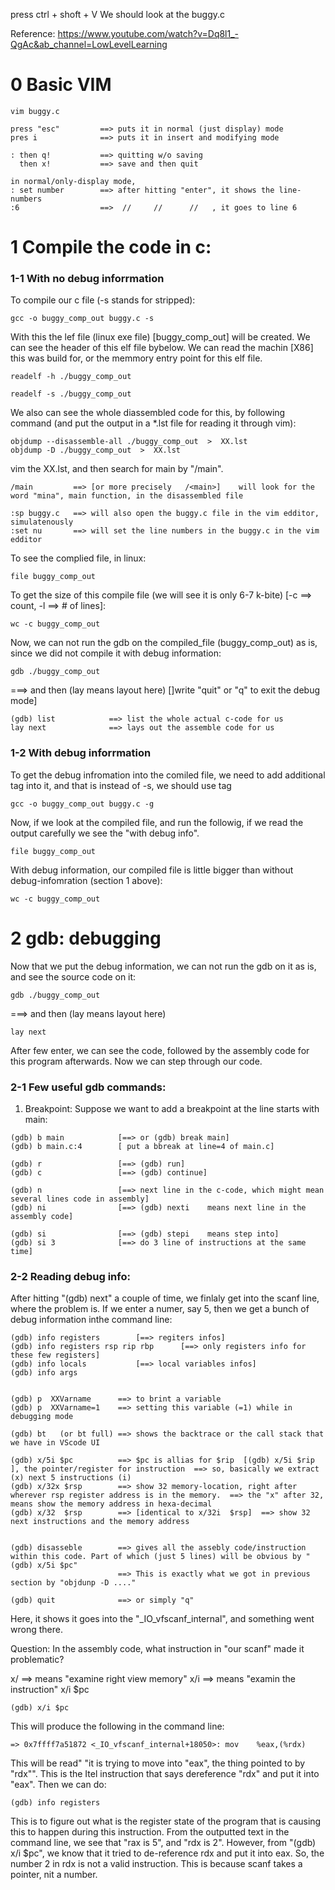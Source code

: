 press ctrl + shoft + V
We should look at the buggy.c

Reference: https://www.youtube.com/watch?v=Dq8l1_-QgAc&ab_channel=LowLevelLearning


# 0 Basic VIM

```
vim buggy.c

press "esc"         ==> puts it in normal (just display) mode
pres i              ==> puts it in insert and modifying mode

: then q!           ==> quitting w/o saving
  then x!           ==> save and then quit 

in normal/only-display mode,
: set number        ==> after hitting "enter", it shows the line-numbers
:6                  ==>  //     //      //   , it goes to line 6

```

# 1 Compile the code in c: 
### 1-1 With no debug inforrmation
To compile our c file (-s stands for stripped):
```
gcc -o buggy_comp_out buggy.c -s
```

With this the lef file (linux exe file) [buggy_comp_out] will be created. We can see the header of this elf file bybelow. We can read the machin [X86] this was build for, or the memmory entry point for this elf file.
```
readelf -h ./buggy_comp_out

readelf -s ./buggy_comp_out
```

We also can see the whole diassembled code for this, by following command (and put the output in a *.lst file for reading it through vim):
```
objdump --disassemble-all ./buggy_comp_out  >  XX.lst
objdump -D ./buggy_comp_out  >  XX.lst
```

vim the XX.lst, and then search for main by "/main".
```
/main         ==> [or more precisely   /<main>]    will look for the word "mina", main function, in the disassembled file

:sp buggy.c   ==> will also open the buggy.c file in the vim edditor, simulatenously
:set nu       ==> will set the line numbers in the buggy.c in the vim edditor
```

To see the complied file, in linux:
```
file buggy_comp_out
```

To get the size of this compile file (we will see it is only 6-7 k-bite) [-c ==> count, -l ==> # of lines]:
```
wc -c buggy_comp_out
```

Now, we can not run the gdb on the compiled_file (buggy_comp_out) as is, since we did not compile it with debug information:
```
gdb ./buggy_comp_out    
```
===> and then (lay means layout here) []write "quit" or "q" to exit the debug mode]
```
(gdb) list            ==> list the whole actual c-code for us
lay next              ==> lays out the assemble code for us
```

### 1-2 With debug inforrmation
To get the debug infromation into the comiled file, we need to add additional tag into it, and that is instead of -s, we should use tag 
```
gcc -o buggy_comp_out buggy.c -g
```

Now, if we look at the compiled file, and run the followig, if we read the output carefully we see the "with debug info".
```
file buggy_comp_out
```

With debug information, our compiled file is little bigger than without debug-infomration (section 1 above):
```
wc -c buggy_comp_out
```

# 2 gdb: debugging
Now that we put the debug information, we can not run the gdb on it as is, and see the source code on it:
```
gdb ./buggy_comp_out    
```
===> and then (lay means layout here)
```
lay next
```

After few enter, we can see the code, followed by the assembly code for this program afterwards. Now we can step through our code.

### 2-1 Few useful gdb commands:
1) Breakpoint:
Suppose we want to add a breakpoint at the line starts with main:
```
(gdb) b main            [==> or (gdb) break main]
(gdb) b main.c:4        [ put a bbreak at line=4 of main.c]

(gdb) r                 [==> (gdb) run]
(gdb) c                 [==> (gdb) continue]

(gdb) n                 [==> next line in the c-code, which might mean several lines code in assembly]
(gdb) ni                [==> (gdb) nexti    means next line in the assembly code]

(gdb) si                [==> (gdb) stepi    means step into]
(gdb) si 3              [==> do 3 line of instructions at the same time]

```


### 2-2 Reading debug info:
After hitting "(gdb) next" a couple of time, we finlaly get into the scanf line, where the problem is. If we enter a numer, say 5, then
we get a bunch of debug information inthe command line:

```
(gdb) info registers        [==> regiters infos]
(gdb) info registers rsp rip rbp      [==> only registers info for these few registers]
(gdb) info locals           [==> local variables infos]
(gdb) info args


(gdb) p  XXVarname      ==> to brint a variable
(gdb) p  XXVarname=1    ==> setting this variable (=1) while in debugging mode

(gdb) bt   (or bt full) ==> shows the backtrace or the call stack that we have in VScode UI 

(gdb) x/5i $pc          ==> $pc is allias for $rip  [(gdb) x/5i $rip ], the pointer/register for instruction  ==> so, basically we extract (x) next 5 instructions (i) 
(gdb) x/32x $rsp        ==> show 32 memory-location, right after wherever rsp register address is in the memory.  ==> the "x" after 32, means show the memory address in hexa-decimal
(gdb) x/32  $rsp        ==> [identical to x/32i  $rsp]  ==> show 32 next instructions and the memory address


(gdb) disasseble        ==> gives all the assebly code/instruction within this code. Part of which (just 5 lines) will be obvious by "(gdb) x/5i $pc"
                        ==> This is exactly what we got in previous section by "objdunp -D ...."

(gdb) quit              ==> or simply "q"
```



Here, it shows it goes into the "_IO_vfscanf_internal", and something went wrong there.

Question: In the assembly code, what instruction in "our scanf" made it problematic?

x/  ==> means "examine right view memory"
x/i ==> means "examin the instruction"
x/i $pc

```
(gdb) x/i $pc
```
This will produce the following in the command line:
```
=> 0x7ffff7a51872 <_IO_vfscanf_internal+18050>: mov    %eax,(%rdx)
```

This will be read" "it is trying to move into "eax", the thing pointed to by "rdx"". This is the Itel instruction that
says dereference "rdx" and put it into "eax". Then we can do:

```
(gdb) info registers
```
This is to figure out what is the register state of the program that is causing this to happen during this instruction.
From the outputted text in the command line, we see that "rax is 5", and "rdx is 2". However, from "(gdb) x/i $pc", we know
that it tried to de-reference rdx and put it into eax. So, the number 2 in rdx is not a valid instruction. This is because
scanf takes a pointer, nit a number.


